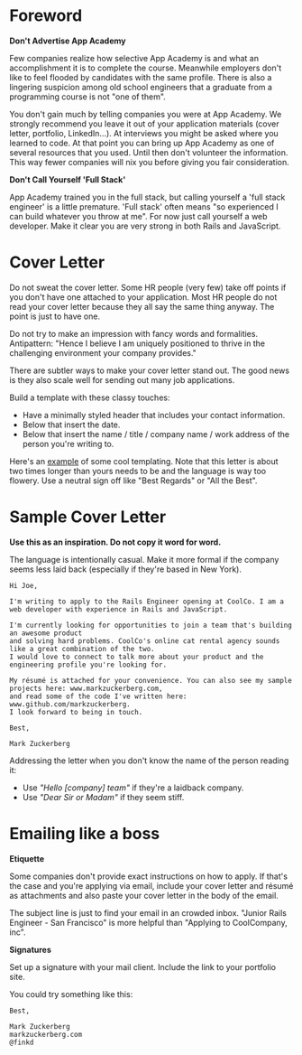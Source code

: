 # Foreword

**Don't Advertise App Academy**

Few companies realize how selective App Academy is and what an accomplishment it is to complete the course. Meanwhile employers don't like to feel flooded by candidates with the same profile. There is also a lingering suspicion among old school engineers that a graduate from a programming course is not "one of them".

You don't gain much by telling companies you were at App Academy. We strongly recommend you leave it out of your application materials (cover letter, portfolio, LinkedIn...). At interviews you might be asked where you learned to code. At that point you can bring up App Academy as one of several resources that you used. Until then don't volunteer the information. This way fewer companies will nix you before giving you fair consideration.

**Don't Call Yourself 'Full Stack'**

App Academy trained you in the full stack, but calling yourself a 'full stack engineer' is a little premature. 'Full stack' often means "so experienced I can build whatever you throw at me". For now just call yourself a web developer. Make it clear you are very strong in both Rails and JavaScript.


# Cover Letter

Do not sweat the cover letter. Some HR people (very few) take off points if you don't have one attached to your application. Most HR people do not read your cover letter because they all say the same thing anyway. The point is just to have one.

Do not try to make an impression with fancy words and formalities. Antipattern: "Hence I believe I am uniquely positioned to thrive in the challenging environment your company provides."

There are subtler ways to make your cover letter stand out. The good news is they also scale well for sending out many job applications.

Build a template with these classy touches:

* Have a minimally styled header that includes your contact information.
* Below that insert the date.
* Below that insert the name / title / company name / work address of the person you're writing to.

Here's an [example][example-cover-letter] of some cool templating. Note that this letter is about two times longer than yours needs to be and the language is way too flowery. Use a neutral sign off like "Best Regards" or "All the Best".

[example-cover-letter]: http://www.eliteresumewriting.com/images/Sales%20Sample%20Cover%20Letter.jpg


# Sample Cover Letter

**Use this as an inspiration. Do not copy it word for word.**

The language is intentionally casual. Make it more formal if the company seems less laid back (especially if they're based in New York).

    Hi Joe,

    I'm writing to apply to the Rails Engineer opening at CoolCo. I am a web developer with experience in Rails and JavaScript.
    
    I'm currently looking for opportunities to join a team that's building an awesome product
    and solving hard problems. CoolCo's online cat rental agency sounds like a great combination of the two.
    I would love to connect to talk more about your product and the engineering profile you're looking for.

    My résumé is attached for your convenience. You can also see my sample projects here: www.markzuckerberg.com,
    and read some of the code I've written here: www.github.com/markzuckerberg.
    I look forward to being in touch.
    
    Best,
    
    Mark Zuckerberg


 Addressing the letter when you don't know the name of the person reading it:
* Use *"Hello [company] team"* if they're a laidback company.
* Use *"Dear Sir or Madam"* if they seem stiff.

# Emailing like a boss

**Etiquette**

Some companies don't provide exact instructions on how to apply. If that's the case and you're applying via email, include your cover letter and résumé as attachments and also paste your cover letter in the body of the email.

The subject line is just to find your email in an crowded inbox. "Junior Rails Engineer - San Francisco" is more helpful than "Applying to CoolCompany, inc".

**Signatures**

Set up a signature with your mail client. Include the link to your portfolio site.

You could try something like this:

    Best,
    
    Mark Zuckerberg
    markzuckerberg.com
    @finkd
